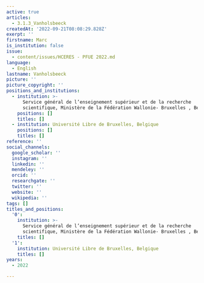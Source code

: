 ```yaml
---
active: true
articles:
  - 3.1.3_Vanholsbeeck
createdAt: '2022-09-21T08:08:29.828Z'
exerpt: ''
firstname: Marc
is_institution: false
issue:
  - content/issues/HCERES - PFUE 2022.md
language:
  - English
lastname: Vanholsbeeck
picture: ''
picture_copyright: ''
positions_and_institutions:
  - institution: >-
      Service général de l’enseignement supérieur et de la recherche
      scientifique, Ministère de la Fédération Wallonie- Bruxelles , Belgique
    positions: []
    titles: []
  - institution: Université Libre de Bruxelles, Belgique
    positions: []
    titles: []
reference: ''
social_channels:
  google_scholar: ''
  instagram: ''
  linkedin: ''
  mendeley: ''
  orcid: ''
  researchgate: ''
  twitter: ''
  website: ''
  wikipedia: ''
tags: []
titles_and_positions:
  '0':
    institution: >-
      Service général de l’enseignement supérieur et de la recherche
      scientifique, Ministère de la Fédération Wallonie- Bruxelles , Belgique
    titles: []
  '1':
    institution: Université Libre de Bruxelles, Belgique
    titles: []
years:
  - 2022

---
```

